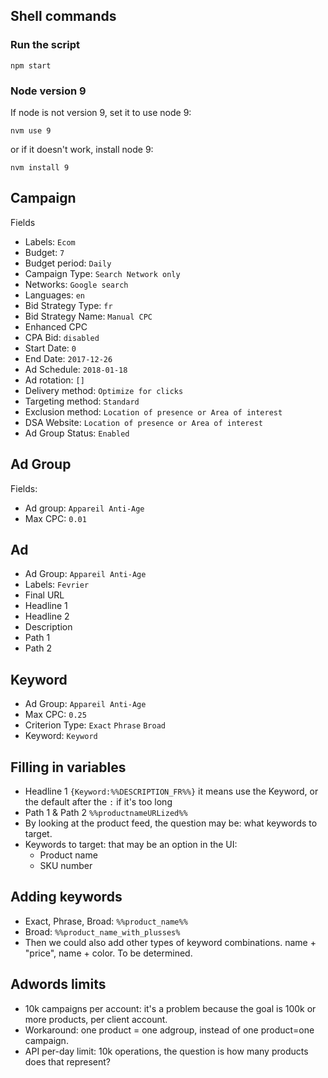 ## Shell commands 

### Run the script

`npm start`

### Node version 9

If node is not version 9, set it to use node 9:

`nvm use 9`

or if it doesn't work, install node 9:

`nvm install 9`







## Campaign

Fields
  - Labels: `Ecom`
  - Budget: `7`
  - Budget period: `Daily`
  - Campaign Type: `Search Network only`
  - Networks: `Google search`
  - Languages: `en`
  - Bid Strategy Type: `fr`
  - Bid Strategy Name: `Manual CPC`
  - Enhanced CPC
  - CPA Bid: `disabled`
  - Start Date: `0`
  - End Date: `2017-12-26`
  - Ad Schedule: `2018-01-18`
  - Ad rotation: `[]`
  - Delivery method: `Optimize for clicks`
  - Targeting method: `Standard`
  - Exclusion method: `Location of presence or Area of interest`
  - DSA Website: `Location of presence or Area of interest`
  - Ad Group Status: `Enabled`

## Ad Group

Fields:
  - Ad group: `Appareil Anti-Age`
  - Max CPC: `0.01`

## Ad

  - Ad Group: `Appareil Anti-Age`
  - Labels: `Fevrier`
  - Final URL
  - Headline 1
  - Headline 2
  - Description
  - Path 1
  - Path 2

## Keyword

  - Ad Group: `Appareil Anti-Age`
  - Max CPC: `0.25`
  - Criterion Type: `Exact` `Phrase` `Broad`
  - Keyword: `Keyword`

## Filling in variables

- Headline 1 `{Keyword:%%DESCRIPTION_FR%%}` it means use the Keyword, or the default after the `:` if it's too long
- Path 1 & Path 2 `%%productnameURLized%%`
- By looking at the product feed, the question may be: what keywords to target.
- Keywords to target: that may be an option in the UI:
  - Product name
  - SKU number

## Adding keywords

- Exact, Phrase, Broad: `%%product_name%%`
- Broad: `%%product_name_with_plusses%`
- Then we could also add other types of keyword combinations. name + "price", name + color. To be determined.

## Adwords limits

- 10k campaigns per account: it's a problem because the goal is 100k or more products, per client account.
- Workaround: one product = one adgroup, instead of one product=one campaign.
- API per-day limit: 10k operations, the question is how many products does that represent?
